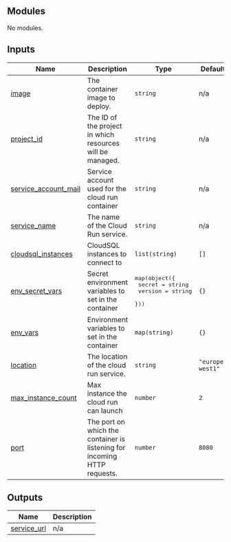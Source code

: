 <!-- BEGIN_TF_DOCS -->
## Modules

No modules.

## Inputs

| Name | Description | Type | Default | Required |
|------|-------------|------|---------|:--------:|
| <a name="input_image"></a> [image](#input\_image) | The container image to deploy. | `string` | n/a | yes |
| <a name="input_project_id"></a> [project\_id](#input\_project\_id) | The ID of the project in which resources will be managed. | `string` | n/a | yes |
| <a name="input_service_account_mail"></a> [service\_account\_mail](#input\_service\_account\_mail) | Service account used for the cloud run container | `string` | n/a | yes |
| <a name="input_service_name"></a> [service\_name](#input\_service\_name) | The name of the Cloud Run service. | `string` | n/a | yes |
| <a name="input_cloudsql_instances"></a> [cloudsql\_instances](#input\_cloudsql\_instances) | CloudSQL instances to connect to | `list(string)` | `[]` | no |
| <a name="input_env_secret_vars"></a> [env\_secret\_vars](#input\_env\_secret\_vars) | Secret environment variables to set in the container | <pre>map(object({<br>    secret  = string<br>    version = string<br>  }))</pre> | `{}` | no |
| <a name="input_env_vars"></a> [env\_vars](#input\_env\_vars) | Environment variables to set in the container | `map(string)` | `{}` | no |
| <a name="input_location"></a> [location](#input\_location) | The location of the cloud run service. | `string` | `"europe-west1"` | no |
| <a name="input_max_instance_count"></a> [max\_instance\_count](#input\_max\_instance\_count) | Max instance the cloud run can launch | `number` | `2` | no |
| <a name="input_port"></a> [port](#input\_port) | The port on which the container is listening for incoming HTTP requests. | `number` | `8080` | no |

## Outputs

| Name | Description |
|------|-------------|
| <a name="output_service_url"></a> [service\_url](#output\_service\_url) | n/a |
<!-- END_TF_DOCS -->